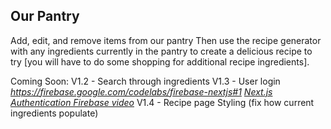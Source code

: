 ## Our Pantry

Add, edit, and remove items from our pantry
Then use the recipe generator with any ingredients currently in the pantry to create a delicious recipe to try [you will have to do some shopping for additional recipe ingredients].

Coming Soon:
    V1.2 - Search through ingredients
    V1.3 - User login
    *https://firebase.google.com/codelabs/firebase-nextjs#1*
    *[Next.js Authentication Firebase video](https://www.youtube.com/watch?v=S_sV6bYWKXQ)*
    V1.4 - Recipe page Styling (fix how current ingredients populate)